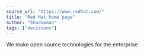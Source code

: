 ```yaml
---
source_url: "https://www.redhat.com/"
title: "Red Hat home page"
author: "Shadowman"
tags: ["decisions"]
---
```


We make open source technologies for the enterprise
